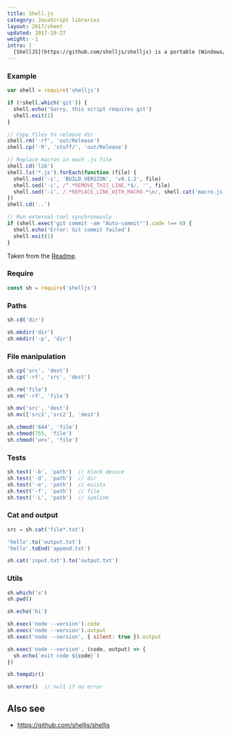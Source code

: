 ```yaml
---
title: Shell.js
category: JavaScript libraries
layout: 2017/sheet
updated: 2017-10-27
weight: -1
intro: |
  [ShellJS](https://github.com/shelljs/shelljs) is a portable (Windows/Linux/OS X) implementation of Unix shell commands on top of the Node.js API. 
---
```


### Example

```js
var shell = require('shelljs')
```

```js
if (!shell.which('git')) {
  shell.echo('Sorry, this script requires git')
  shell.exit(1)
}
```

```js
// Copy files to release dir
shell.rm('-rf', 'out/Release')
shell.cp('-R', 'stuff/', 'out/Release')
```

```js
// Replace macros in each .js file
shell.cd('lib')
shell.ls('*.js').forEach(function (file) {
  shell.sed('-i', 'BUILD_VERSION', 'v0.1.2', file)
  shell.sed('-i', /^.*REMOVE_THIS_LINE.*$/, '', file)
  shell.sed('-i', /.*REPLACE_LINE_WITH_MACRO.*\n/, shell.cat('macro.js'), file)
})
shell.cd('..')
```

```js
// Run external tool synchronously
if (shell.exec('git commit -am "Auto-commit"').code !== 0) {
  shell.echo('Error: Git commit failed')
  shell.exit(1)
}
```

Taken from the [Readme](https://github.com/shelljs/shelljs).

### Require

```js
const sh = require('shelljs')
```

### Paths

```js
sh.cd('dir')
```

```js
sh.mkdir('dir')
sh.mkdir('-p', 'dir')
```

### File manipulation

```js
sh.cp('src', 'dest')
sh.cp('-rf', 'src', 'dest')
```

```js
sh.rm('file')
sh.rm('-rf', 'file')
```

```js
sh.mv('src', 'dest')
sh.mv(['src1','src2'], 'dest')
```

```js
sh.chmod('644', 'file')
sh.chmod(755, 'file')
sh.chmod('u+x', 'file')
```

### Tests

```js
sh.test('-b', 'path')  // block device
sh.test('-d', 'path')  // dir
sh.test('-e', 'path')  // exists
sh.test('-f', 'path')  // file
sh.test('-L', 'path')  // symlink
```

### Cat and output

```js
src = sh.cat('file*.txt')
```

```js
'hello'.to('output.txt')
'hello'.toEnd('append.txt')
```

```js
sh.cat('input.txt').to('output.txt')
```

### Utils

```js
sh.which('x')
sh.pwd()
```

```js
sh.echo('hi')
```

```js
sh.exec('node --version').code
sh.exec('node --version').output
sh.exec('node --version', { silent: true }).output
```

```js
sh.exec('node --version', (code, output) => {
  sh.echo(`exit code ${code}`)
})
```

```js
sh.tempdir()
```

```js
sh.error()  // null if no error
```

## Also see

* <https://github.com/shelljs/shelljs>
